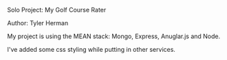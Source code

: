 Solo Project: My Golf Course Rater

Author: Tyler Herman

My project is using the MEAN stack: Mongo, Express, Anuglar.js and Node.

I've added some css styling while putting in other services.
